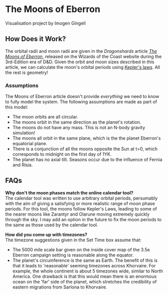 # The Moons of Eberron
Visualisation project by Imogen Gingell

## How Does it Work?

The orbital radii and moon radii are given in the *Dragonshards* article [*The Moons of Eberron*](https://web.archive.org/web/20150921130448/http://archive.wizards.com/default.asp?x=dnd/ebds/20050307a), released on the Wizards of the Coast website during the 3rd-Edition era of D&D. Given the orbit and moon sizes described in this article, we can calculate the moon's orbital periods using [Kepler's laws](https://en.wikipedia.org/wiki/Kepler%27s_laws_of_planetary_motion). All the rest is geometry! 

### Assumptions

The Moons of Eberron article doesn't provide *everything* we need to know to fully model the system. The following assumptions are made as part of this model:
* The moon orbits are all circular.
* The moons orbit in the same direction as the planet's rotation.
* The moons do not have any mass. This is not an N-body gravity simulation!
* The moons all orbit in the same plane, which is the the planet Eberron's equatorial plane.
* There is a conjunction of all the moons opposite the Sun at t=0, which corresponds to midnight on the first day of 1YK.
* The planet has no axial tilt. Seasons occur due to the influence of Fernia and Risia.

## FAQs

**Why don't the moon phases match the online calendar tool?**  
The calendar tool was written to use arbitrary orbital periods, persumably with the aim of giving a satisfying or more realistic range of moon phase periods. For this tool, the moons follow Kepler's Laws, leading to some of the nearer moons like Zarantyr and Olarune moving extremely quickly through the sky. I may add an option in the future to fix the moon periods to the same as those used by the calendar tool.

**How did you come up with timezones?**  
The timezone suggestions given in the Set Time box assume that:
* The 5000 mile scale bar given on the inside cover map of the 3.5e Eberron campaign setting is reasonable along the equator.
* The planet's circumference is the same as Earth.
The benefit of this is that it leads to 'reasonable' seeming timezones across Khorvaire. For example, the whole continent is about 5 timezones wide, similar to North America. One drawback is that this would mean there is an enormous ocean on the 'far' side of the planet, which stretches the credibility of eastern migrations from Sarlona to Khorvaire.

